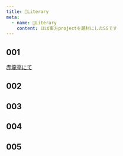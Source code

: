 ```yaml
---
title: 📖Literary
meta:
  - name: 📖Literary
    content: ほぼ東方projectを題材にしたSSです
---
```

## 001
[赤龍亭にて](0113_赤龍亭にて.html "赤龍亭にて")
## 002
## 003
## 004
## 005